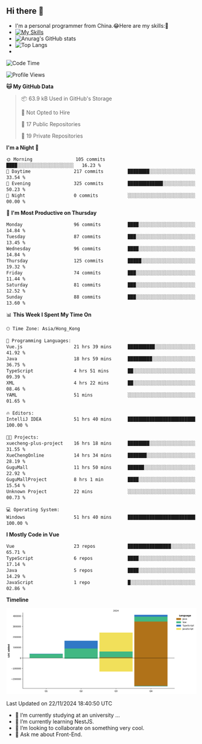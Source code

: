 ## Hi there 👋
- I'm a personal programmer from China.😂Here are my skills:🤔
- [![My Skills](https://skillicons.dev/icons?i=js,html,css,vue,typescript,java,golang)](https://skillicons.dev)
- ![Anurag's GitHub stats](https://github-readme-stats.vercel.app/api?username=FluffyChi-Xing&count_private=true&show_icons=true&theme=radical)
- ![Top Langs](https://github-readme-stats.vercel.app/api/top-langs/?username=FluffyChi-Xing)
- <!--START_SECTION:waka-->
![Code Time](http://img.shields.io/badge/Code%20Time-833%20hrs%2033%20mins-blue)

![Profile Views](http://img.shields.io/badge/Profile%20Views-0-blue)

**🐱 My GitHub Data** 

> 📦 63.9 kB Used in GitHub's Storage 
 > 
> 🚫 Not Opted to Hire
 > 
> 📜 17 Public Repositories 
 > 
> 🔑 19 Private Repositories 
 > 
**I'm a Night 🦉** 

```text
🌞 Morning                105 commits         ████░░░░░░░░░░░░░░░░░░░░░   16.23 % 
🌆 Daytime                217 commits         ████████░░░░░░░░░░░░░░░░░   33.54 % 
🌃 Evening                325 commits         █████████████░░░░░░░░░░░░   50.23 % 
🌙 Night                  0 commits           ░░░░░░░░░░░░░░░░░░░░░░░░░   00.00 % 
```
📅 **I'm Most Productive on Thursday** 

```text
Monday                   96 commits          ████░░░░░░░░░░░░░░░░░░░░░   14.84 % 
Tuesday                  87 commits          ███░░░░░░░░░░░░░░░░░░░░░░   13.45 % 
Wednesday                96 commits          ████░░░░░░░░░░░░░░░░░░░░░   14.84 % 
Thursday                 125 commits         █████░░░░░░░░░░░░░░░░░░░░   19.32 % 
Friday                   74 commits          ███░░░░░░░░░░░░░░░░░░░░░░   11.44 % 
Saturday                 81 commits          ███░░░░░░░░░░░░░░░░░░░░░░   12.52 % 
Sunday                   88 commits          ███░░░░░░░░░░░░░░░░░░░░░░   13.60 % 
```


📊 **This Week I Spent My Time On** 

```text
🕑︎ Time Zone: Asia/Hong_Kong

💬 Programming Languages: 
Vue.js                   21 hrs 39 mins      ██████████░░░░░░░░░░░░░░░   41.92 % 
Java                     18 hrs 59 mins      █████████░░░░░░░░░░░░░░░░   36.75 % 
TypeScript               4 hrs 51 mins       ██░░░░░░░░░░░░░░░░░░░░░░░   09.39 % 
XML                      4 hrs 22 mins       ██░░░░░░░░░░░░░░░░░░░░░░░   08.46 % 
YAML                     51 mins             ░░░░░░░░░░░░░░░░░░░░░░░░░   01.65 % 

🔥 Editors: 
IntelliJ IDEA            51 hrs 40 mins      █████████████████████████   100.00 % 

🐱‍💻 Projects: 
xuecheng-plus-project    16 hrs 18 mins      ████████░░░░░░░░░░░░░░░░░   31.55 % 
XueChengOnline           14 hrs 34 mins      ███████░░░░░░░░░░░░░░░░░░   28.19 % 
GuguMall                 11 hrs 50 mins      ██████░░░░░░░░░░░░░░░░░░░   22.92 % 
GuguMallProject          8 hrs 1 min         ████░░░░░░░░░░░░░░░░░░░░░   15.54 % 
Unknown Project          22 mins             ░░░░░░░░░░░░░░░░░░░░░░░░░   00.73 % 

💻 Operating System: 
Windows                  51 hrs 40 mins      █████████████████████████   100.00 % 
```

**I Mostly Code in Vue** 

```text
Vue                      23 repos            ████████████████░░░░░░░░░   65.71 % 
TypeScript               6 repos             ████░░░░░░░░░░░░░░░░░░░░░   17.14 % 
Java                     5 repos             ████░░░░░░░░░░░░░░░░░░░░░   14.29 % 
JavaScript               1 repo              █░░░░░░░░░░░░░░░░░░░░░░░░   02.86 % 
```



**Timeline**

![Lines of Code chart](https://raw.githubusercontent.com/FluffyChi-Xing/FluffyChi-Xing/main/assets/bar_graph.png)


 Last Updated on 22/11/2024 18:40:50 UTC
<!--END_SECTION:waka-->
- 🔭 I’m currently studying at an university ...
- 🌱 I’m currently learning NestJS.
- 👯 I’m looking to collaborate on something very cool.
- 💬 Ask me about Front-End.
